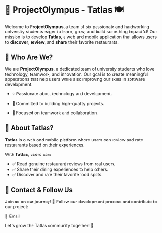 # 🚀 ProjectOlympus - Tatlas 🍽️

Welcome to **ProjectOlympus**, a team of six passionate and hardworking university students eager to learn, grow, and build something impactful! Our mission is to develop **Tatlas**, a web and mobile application that allows users to **discover**, **review**, and **share** their favorite restaurants.

## 🌟 Who Are We?

We are **ProjectOlympus**, a dedicated team of university students who love technology, teamwork, and innovation. Our goal is to create meaningful applications that help users while also improving our skills in software development.

- 💡 Passionate about technology and development.

- 🎯 Committed to building high-quality projects.

- 🤝 Focused on teamwork and collaboration.

## 📌 About Tatlas?  

**Tatlas** is a web and mobile platform where users can review and rate restaurants based on their experiences.

With **Tatlas**, users can:
- ✅ Read genuine restaurant reviews from real users.
- ✅ Share their dining experiences to help others.
- ✅ Discover and rate their favorite food spots. 

## 📩 Contact & Follow Us
Join us on our journey! 🚀 Follow our development process and contribute to our project:

📧 [Email](mailto:project.olympus25@gmail.com)

Let's grow the Tatlas community together! 🎉